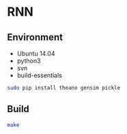 # RNN

## Environment

- Ubuntu 14.04
- python3
- svn
- build-essentials

```sh
sudo pip install theano gensim pickle
```

## Build

```sh
make
```

